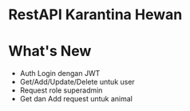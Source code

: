 # RestAPI Karantina Hewan

# What's New
- Auth Login dengan JWT
- Get/Add/Update/Delete untuk user
- Request role superadmin
- Get dan Add request untuk animal
